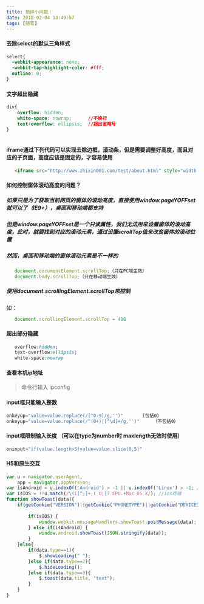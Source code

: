 ```yaml
---
title: 琐碎小问题！
date: 2018-02-04 13:49:57
tags: [随笔]
---
```

#### 去除select的默认三角样式
```css
select{
  -webkit-appearance: none;
  -webkit-tap-highlight-color: #fff;
  outline: 0;
}
```

#### 文字超出隐藏
```css
div{
    overflow: hidden;
    white-space: nowrap;      //不换行
    text-overflow: ellipsis;  //超出省略号
}
    
```

#### iframe通过下列代码可以实现去除边框，滚动条，但是需要调整好高度，而且对应的子页面，高度应该是固定的，才容易使用

 ```html
    <iframe src="http://www.zhixin001.com/test/about.html" style="width:100%;height:1100px" name="iframe_a"  frameborder="no" border="0" marginwidth="0" marginheight="0" scrolling="no" allowtransparency="yes"></iframe>    
 ```
#### 如何控制窗体滚动高度的问题？
##### 如果只是为了获取当前网页的窗体的滚动高度，直接使用window.pageYOFFset就可以了（IE9+），桌面和移动端都支持
##### 但是window.pageYOFFset是一个只读属性，我们无法用来设置窗体的滚动高度，此时，就要找到对应的滚动元素，通过设置scrollTop值来改变窗体的滚动位置
##### 然而，桌面和移动端的窗体滚动元素是不一样的
```JavaScript
   document.documentElement.scrollTop;（只在PC端生效）
   document.body.scrollTop;（只在移动端生效）
```
##### 使用document.scrollingElement.scrollTop来控制
如：
```JavaScript
   document.scrollingElement.scrollTop = 400
```

#### 超出部分隐藏
```CSS
   overflow:hidden;
   text-overflow:ellipsis;
   white-space:nowrap
```

#### 查看本机ip地址
> 命令行输入 ipconfig

#### input框只能输入整数
```js
onkeyup="value=value.replace(/[^0-9]/g,'')"       (包括0)
onkeyup="value=value.replace(/^(0+)|[^\d]+/g,'')"     （不包括0）
```

#### input框限制输入长度  （可以在type为number时 maxlength无效时使用）
```js
oninput="if(value.length>5)value=value.slice(0,5)"
```

#### H5和原生交互
```js
var u = navigator.userAgent,
	app = navigator.appVersion;
var isAndroid = u.indexOf('Android') > -1 || u.indexOf('Linux') > -1; //g
var isIOS = !!u.match(/\(i[^;]+;( U;)? CPU.+Mac OS X/); //ios终端
function showToast(data){
	if(getCookie("VERSION")||getCookie("PHONETYPE")||getCookie("DEVICEID")){
		
		if(isIOS) {
			window.webkit.messageHandlers.showToast.postMessage(data);
		} else if(isAndroid) {
			window.android.showToast(JSON.stringify(data));			
		}		
	}else{
		if(data.type==1){
			$.showLoading(" ");			
		}else if(data.type==2){
			$.hideLoading();
		}else if(data.type==3){
			$.toast(data.title, "text");
		}
	}
}
```
